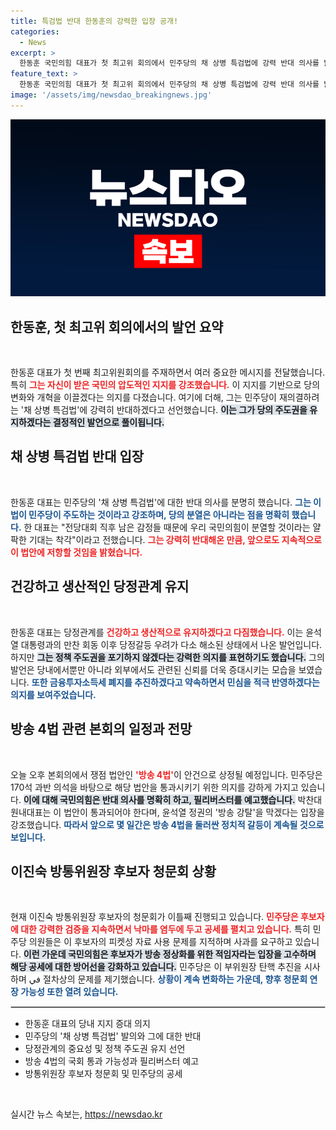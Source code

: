 ```yaml
---
title: 특검법 반대 한동훈의 강력한 입장 공개!
categories:
  - News
excerpt: >
  한동훈 국민의힘 대표가 첫 최고위 회의에서 민주당의 채 상병 특검법에 강력 반대 의사를 밝혔습니다. 당정 관계를 건강하게 이끌겠다고 언급하며, 금융투자소득세 폐지를 추진하겠다고 약속했습니다. 오후 본회의에서는 쟁점 법안인 방송4법을 둘러싼 여야 충돌이 예고되어, 긴장감이 고조되고 있습니다.
feature_text: >
  한동훈 국민의힘 대표가 첫 최고위 회의에서 민주당의 채 상병 특검법에 강력 반대 의사를 밝혔습니다. 당정 관계를 건강하게 이끌겠다고 언급하며, 금융투자소득세 폐지를 추진하겠다고 약속했습니다. 오후 본회의에서는 쟁점 법안인 방송4법을 둘러싼 여야 충돌이 예고되어, 긴장감이 고조되고 있습니다.
image: '/assets/img/newsdao_breakingnews.jpg'
---
```


<p><img src="/assets/img/newsdao_breakingnews.jpg" alt="cryptoinkorea 속보" /></p>

<h2 data-ke-size="size26">한동훈, 첫 최고위 회의에서의 발언 요약</h2>

<p data-ke-size="size16">&nbsp;</p>

<p>한동훈 대표가 첫 번째 최고위원회의를 주재하면서 여러 중요한 메시지를 전달했습니다. 특히 <b><span style="color: #ee2323;">그는 자신이 받은 국민의 압도적인 지지를 강조했습니다.</span></b> 이 지지를 기반으로 당의 변화와 개혁을 이끌겠다는 의지를 다졌습니다. 여기에 더해, 그는 민주당이 재의결하려는 '채 상병 특검법'에 강력히 반대하겠다고 선언했습니다. <b><span style="background-color: #21538527;">이는 그가 당의 주도권을 유지하겠다는 결정적인 발언으로 풀이됩니다.</span></b> </p>

<h2 data-ke-size="size26">채 상병 특검법 반대 입장</h2>

<p data-ke-size="size16">&nbsp;</p>

<p>한동훈 대표는 민주당의 '채 상병 특검법'에 대한 반대 의사를 분명히 했습니다. <b><span style="color: #1a5490;">그는 이 법이 민주당이 주도하는 것이라고 강조하며, 당의 분열은 아니라는 점을 명확히 했습니다.</span></b> 한 대표는 "전당대회 직후 남은 감정들 때문에 우리 국민의힘이 분열할 것이라는 얄팍한 기대는 착각"이라고 전했습니다. <b><span style="color: #ee2323;">그는 강력히 반대해온 만큼, 앞으로도 지속적으로 이 법안에 저항할 것임을 밝혔습니다.</span></b> </p>

<h2 data-ke-size="size26">건강하고 생산적인 당정관계 유지</h2>

<p data-ke-size="size16">&nbsp;</p>

<p>한동훈 대표는 당정관계를 <b><span style="color: #ee2323;">건강하고 생산적으로 유지하겠다고 다짐했습니다.</span></b> 이는 윤석열 대통령과의 만찬 회동 이후 당정갈등 우려가 다소 해소된 상태에서 나온 발언입니다. 하지만 <b><span style="background-color: #21538527;">그는 정책 주도권을 포기하지 않겠다는 강력한 의지를 표현하기도 했습니다.</span></b> 그의 발언은 당내에서뿐만 아니라 외부에서도 관련된 신뢰를 더욱 증대시키는 모습을 보였습니다. <b><span style="color: #1a5490;">또한 금융투자소득세 폐지를 추진하겠다고 약속하면서 민심을 적극 반영하겠다는 의지를 보여주었습니다.</span></b></p>

<h2 data-ke-size="size26">방송 4법 관련 본회의 일정과 전망</h2>

<p data-ke-size="size16">&nbsp;</p>

<p>오늘 오후 본회의에서 쟁점 법안인 <b><span style="color: #ee2323;">'방송 4법'</span></b>이 안건으로 상정될 예정입니다. 민주당은 170석 과반 의석을 바탕으로 해당 법안을 통과시키기 위한 의지를 강하게 가지고 있습니다. <b><span style="background-color: #21538527;">이에 대해 국민의힘은 반대 의사를 명확히 하고, 필리버스터를 예고했습니다.</span></b> 박찬대 원내대표는 이 법안이 통과되어야 한다며, 윤석열 정권의 '방송 강탈'을 막겠다는 입장을 강조했습니다. <b><span style="color: #1a5490;">따라서 앞으로 몇 일간은 방송 4법을 둘러싼 정치적 갈등이 계속될 것으로 보입니다.</span></b></p>

<h2 data-ke-size="size26">이진숙 방통위원장 후보자 청문회 상황</h2>

<p data-ke-size="size16">&nbsp;</p>

<p>현재 이진숙 방통위원장 후보자의 청문회가 이틀째 진행되고 있습니다. <b><span style="color: #ee2323;">민주당은 후보자에 대한 강력한 검증을 지속하면서 낙마를 염두에 두고 공세를 펼치고 있습니다.</span></b> 특히 민주당 의원들은 이 후보자의 피켓성 자료 사용 문제를 지적하며 사과를 요구하고 있습니다. <b><span style="background-color: #21538527;">이런 가운데 국민의힘은 후보자가 방송 정상화를 위한 적임자라는 입장을 고수하며 해당 공세에 대한 방어선을 강화하고 있습니다.</span></b> 민주당은 이 부위원장 탄핵 추진을 시사하며 في 절차상의 문제를 제기했습니다. <b><span style="color: #1a5490;">상황이 계속 변화하는 가운데, 향후 청문회 연장 가능성 또한 열려 있습니다.</span></b></p>

<hr style="border: 1px solid #ccc; margin: 10px 0px;" />

<ul>
<li>한동훈 대표의 당내 지지 증대 의지</li>
<li>민주당의 '채 상병 특검법' 발의와 그에 대한 반대</li>
<li>당정관계의 중요성 및 정책 주도권 유지 선언</li>
<li>방송 4법의 국회 통과 가능성과 필리버스터 예고</li>
<li>방통위원장 후보자 청문회 및 민주당의 공세</li>
</ul> 

<p data-ke-size="size16">&nbsp;</p>
실시간 뉴스 속보는, <a href="https://newsdao.kr" rel="dofollow">https://newsdao.kr</a>


